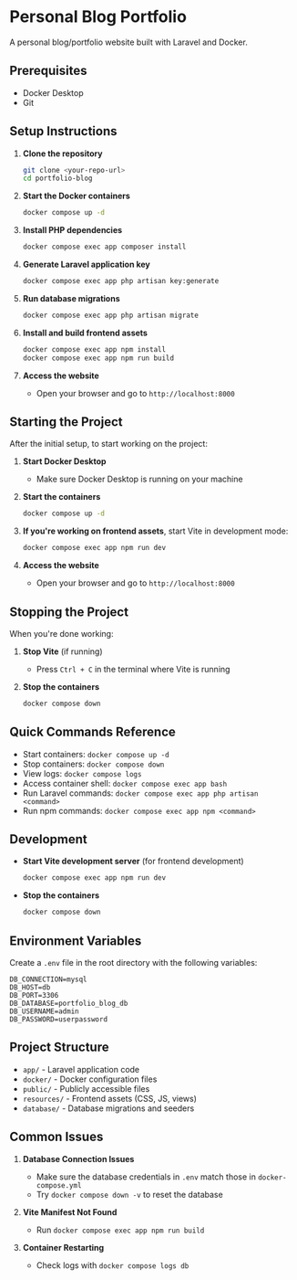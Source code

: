 # Personal Blog Portfolio

A personal blog/portfolio website built with Laravel and Docker.

## Prerequisites

-   Docker Desktop
-   Git

## Setup Instructions

1. **Clone the repository**

    ```sh
    git clone <your-repo-url>
    cd portfolio-blog
    ```

2. **Start the Docker containers**

    ```sh
    docker compose up -d
    ```

3. **Install PHP dependencies**

    ```sh
    docker compose exec app composer install
    ```

4. **Generate Laravel application key**

    ```sh
    docker compose exec app php artisan key:generate
    ```

5. **Run database migrations**

    ```sh
    docker compose exec app php artisan migrate
    ```

6. **Install and build frontend assets**

    ```sh
    docker compose exec app npm install
    docker compose exec app npm run build
    ```

7. **Access the website**
    - Open your browser and go to `http://localhost:8000`

## Starting the Project

After the initial setup, to start working on the project:

1. **Start Docker Desktop**

    - Make sure Docker Desktop is running on your machine

2. **Start the containers**

    ```sh
    docker compose up -d
    ```

3. **If you're working on frontend assets**, start Vite in development mode:

    ```sh
    docker compose exec app npm run dev
    ```

4. **Access the website**
    - Open your browser and go to `http://localhost:8000`

## Stopping the Project

When you're done working:

1. **Stop Vite** (if running)

    - Press `Ctrl + C` in the terminal where Vite is running

2. **Stop the containers**
    ```sh
    docker compose down
    ```

## Quick Commands Reference

-   Start containers: `docker compose up -d`
-   Stop containers: `docker compose down`
-   View logs: `docker compose logs`
-   Access container shell: `docker compose exec app bash`
-   Run Laravel commands: `docker compose exec app php artisan <command>`
-   Run npm commands: `docker compose exec app npm <command>`

## Development

-   **Start Vite development server** (for frontend development)

    ```sh
    docker compose exec app npm run dev
    ```

-   **Stop the containers**
    ```sh
    docker compose down
    ```

## Environment Variables

Create a `.env` file in the root directory with the following variables:

```env
DB_CONNECTION=mysql
DB_HOST=db
DB_PORT=3306
DB_DATABASE=portfolio_blog_db
DB_USERNAME=admin
DB_PASSWORD=userpassword
```

## Project Structure

-   `app/` - Laravel application code
-   `docker/` - Docker configuration files
-   `public/` - Publicly accessible files
-   `resources/` - Frontend assets (CSS, JS, views)
-   `database/` - Database migrations and seeders

## Common Issues

1. **Database Connection Issues**

    - Make sure the database credentials in `.env` match those in `docker-compose.yml`
    - Try `docker compose down -v` to reset the database

2. **Vite Manifest Not Found**

    - Run `docker compose exec app npm run build`

3. **Container Restarting**
    - Check logs with `docker compose logs db`
